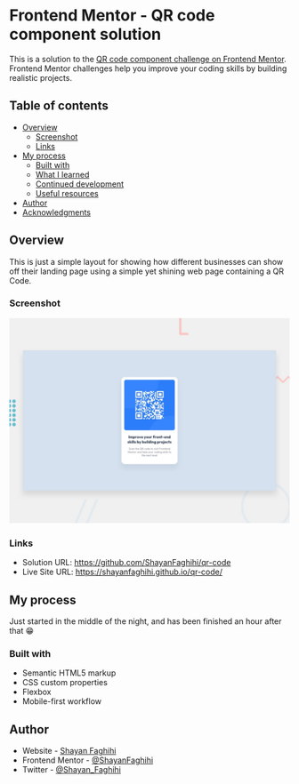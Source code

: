 # Frontend Mentor - QR code component solution

This is a solution to the [QR code component challenge on Frontend Mentor](https://www.frontendmentor.io/challenges/qr-code-component-iux_sIO_H). Frontend Mentor challenges help you improve your coding skills by building realistic projects. 

## Table of contents

- [Overview](#overview)
  - [Screenshot](#screenshot)
  - [Links](#links)
- [My process](#my-process)
  - [Built with](#built-with)
  - [What I learned](#what-i-learned)
  - [Continued development](#continued-development)
  - [Useful resources](#useful-resources)
- [Author](#author)
- [Acknowledgments](#acknowledgments)

## Overview
This is just a simple layout for showing how different businesses can show off their landing page using a simple yet shining web page containing a QR Code.

### Screenshot

![Design preview for the QR code component coding challenge](./design/desktop-preview.jpg)


### Links

- Solution URL: https://github.com/ShayanFaghihi/qr-code
- Live Site URL: https://shayanfaghihi.github.io/qr-code/

## My process
Just started in the middle of the night, and has been finished an hour after that 😁

### Built with

- Semantic HTML5 markup
- CSS custom properties
- Flexbox
- Mobile-first workflow


## Author

- Website - [Shayan Faghihi](https://shayan-faghihi.ir)
- Frontend Mentor - [@ShayanFaghihi](https://www.frontendmentor.io/profile/ShayanFaghihi)
- Twitter - [@Shayan_Faghihi](https://twitter.com/Shayan_Faghihi)
